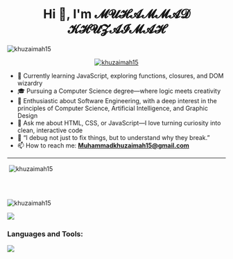 <h1 align="center">Hi 👋, I'm 𝓜𝓤𝓗𝓐𝓜𝓜𝓐𝓓 𝓚𝓗𝓤𝓩𝓐𝓘𝓜𝓐𝓗</h1>

<p align="left"> <img src="https://komarev.com/ghpvc/?username=KHUZAIMAH15&label=Profile%20views&color=0e75b6&style=flat" alt="khuzaimah15" /> </p>

<p align="center"> <a href="https://github.com/ryo-ma/github-profile-trophy"><img src="https://github-profile-trophy.vercel.app/?username=KHUZAIMAH15" alt="khuzaimah15" /></a> </p>

- 🔭 Currently learning JavaScript, exploring functions, closures, and DOM wizardry  
- 🎓 Pursuing a Computer Science degree—where logic meets creativity
- 🌱 Enthusiastic about Software Engineering, with a deep interest in the principles of Computer Science, Artificial Intelligence, and Graphic Design
- 💬 Ask me about HTML, CSS, or JavaScript—I love turning curiosity into clean, interactive code  
- 🤔 “I debug not just to fix things, but to understand why they break.”  
- 📫 How to reach me: **Muhammadkhuzaimah15@gmail.com**
<hr/>


<p>&nbsp;<img align="center" src="https://github-readme-stats.vercel.app/api?username=KHUZAIMAH15&show_icons=true&locale=en" alt="khuzaimah15" /></p>
<br><br>

<p><img align="center" src="https://github-readme-streak-stats.herokuapp.com/?user=KHUZAIMAH15&" alt="khuzaimah15" /></p>
<p><img align="center" src="https://github-readme-stats.vercel.app/api/top-langs/?username=khuzaimah15&layout=compact&hide_border=true&&langs_count=10&show_icons=true&theme=transparent" /></p>
<h3 align="left">Languages and Tools:</h3>
<p align="left"><img src="https://skillicons.dev/icons?i=html,css,js,tailwindcss,git" /><img 
